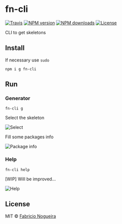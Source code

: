 # fn-cli

[![Travis](https://img.shields.io/travis/nogsantos/fn-cli.svg?style=flat-square)](https://travis-ci.org/nogsantos/fn-cli)
[![NPM version](https://img.shields.io/npm/v/@nogsantos/fn-cli.svg?style=flat-square)](https://www.npmjs.com/package/@nogsantos/fn-cli)
[![NPM downloads](https://img.shields.io/npm/dm/@nogsantos/fn-cli.svg?style=flat-square)](https://www.npmjs.com/package/@nogsantos/fn-cli)
[![License](https://img.shields.io/github/license/mashape/apistatus.svg?style=flat-square)](https://opensource.org/licenses/MIT)

CLI to get skeletons

## Install

If necessary use ```sudo```

```shell
npm i g fn-cli
```

## Run

### Generator

```shell
fn-cli g
```

Select the skeleton

![Select](https://res.cloudinary.com/nogsantos/image/upload/v1517511037/Screenshot_from_2018-02-01_16-45-25_eplold.png)

Fill some packages info

![Package info](https://res.cloudinary.com/nogsantos/image/upload/v1517511037/Screenshot_from_2018-02-01_16-45-56_erhv4b.png)

### Help

```shell
fn-cli help
```

[WIP] Will be improved...

![Help](https://res.cloudinary.com/nogsantos/image/upload/v1517511037/Screenshot_from_2018-02-01_16-45-04_eaa3sv.png)

## License

MIT © [Fabricio Nogueira](http://fabricionogueira.me)
